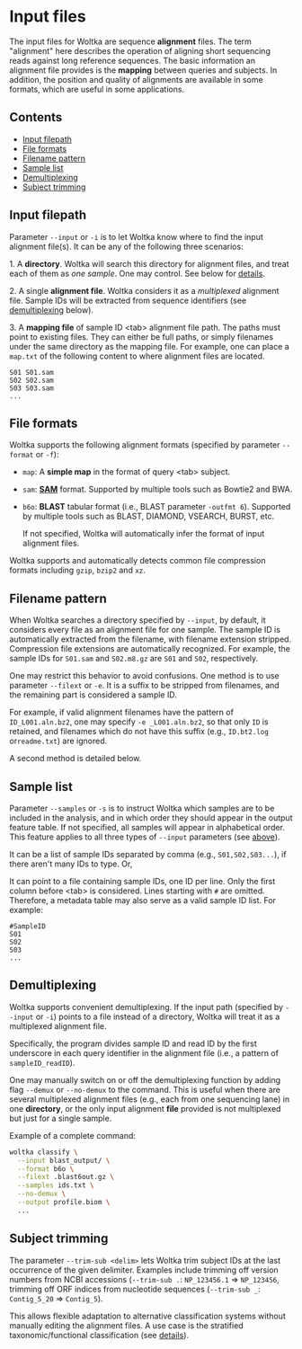 # Input files

The input files for Woltka are sequence **alignment** files. The term "alignment" here describes the operation of aligning short sequencing reads against long reference sequences. The basic information an alignment file provides is the **mapping** between queries and subjects. In addition, the position and quality of alignments are available in some formats, which are useful in some applications.

## Contents

- [Input filepath](#input-filepath)
- [File formats](#file-formats)
- [Filename pattern](#filename-pattern)
- [Sample list](#sample-list)
- [Demultiplexing](#demultiplexing)
- [Subject trimming](#subject-trimming)

## Input filepath

Parameter `--input` or `-i` is to let Woltka know where to find the input alignment file(s). It can be any of the following three scenarios:

1\. A **directory**. Woltka will search this directory for alignment files, and treat each of them as _one sample_. One may control. See below for [details](#filename-patterns).

2\. A single **alignment file**. Woltka considers it as a _multiplexed_ alignment file. Sample IDs will be extracted from sequence identifiers (see [demultiplexing](#demultiplexing) below).

3\. A **mapping file** of sample ID \<tab\> alignment file path. The paths must point to existing files. They can either be full paths, or simply filenames under the same directory as the mapping file. For example, one can place a `map.txt` of the following content to where alignment files are located.

```
S01 S01.sam
S02 S02.sam
S03 S03.sam
...
```

## File formats

Woltka supports the following alignment formats (specified by parameter `--format` or `-f`):

- `map`: A **simple map** in the format of query \<tab\> subject.
- `sam`: [**SAM**](https://en.wikipedia.org/wiki/SAM_(file_format)) format. Supported by multiple tools such as Bowtie2 and BWA.
- `b6o`: **BLAST** tabular format (i.e., BLAST parameter `-outfmt 6`). Supported by multiple tools such as BLAST, DIAMOND, VSEARCH, BURST, etc.

  If not specified, Woltka will automatically infer the format of input alignment files.

Woltka supports and automatically detects common file compression formats including `gzip`, `bzip2` and `xz`.

## Filename pattern

When Woltka searches a directory specified by `--input`, by default, it considers every file as an alignment file for one sample. The sample ID is automatically extracted from the filename, with filename extension stripped. Compression file extensions are automatically recognized. For example, the sample IDs for `S01.sam` and `S02.m8.gz` are `S01` and `S02`, respectively.

One may restrict this behavior to avoid confusions. One method is to use parameter `--filext` or `-e`. It is a suffix to be stripped from filenames, and the remaining part is considered a sample ID.

  For example, if valid alignment filenames have the pattern of `ID_L001.aln.bz2`, one may specify `-e _L001.aln.bz2`, so that only `ID` is retained, and filenames which do not have this suffix (e.g., `ID.bt2.log` or`readme.txt`) are ignored.

A second method is detailed below.

## Sample list

Parameter `--samples` or `-s` is to instruct Woltka which samples are to be included in the analysis, and in which order they should appear in the output feature table. If not specified, all samples will appear in alphabetical order. This feature applies to all three types of `--input` parameters (see [above](#input-filepath)).

  It can be a list of sample IDs separated by comma (e.g., `S01,S02,S03...`), if there aren't many IDs to type. Or,

  It can point to a file containing sample IDs, one ID per line. Only the first column before \<tab\> is considered. Lines starting with `#` are omitted. Therefore, a metadata table may also serve as a valid sample ID list. For example:

```
#SampleID
S01
S02
S03
...
```

## Demultiplexing

Woltka supports convenient demultiplexing. If the input path (specified by `--input` or `-i`) points to a file instead of a directory, Woltka will treat it as a multiplexed alignment file.

Specifically, the program divides sample ID and read ID by the first underscore in each query identifier in the alignment file (i.e., a pattern of `sampleID_readID`).

One may manually switch on or off the demultiplexing function by adding flag `--demux` or `--no-demux` to the command. This is useful when there are several multiplexed alignment files (e.g., each from one sequencing lane) in one **directory**, or the only input alignment **file** provided is not multiplexed but just for a single sample.

Example of a complete command:

```bash
woltka classify \
  --input blast_output/ \
  --format b6o \
  --filext .blast6out.gz \
  --samples ids.txt \
  --no-demux \
  --output profile.biom \
  ...
```

## Subject trimming

The parameter `--trim-sub <delim>` lets Woltka trim subject IDs at the last occurrence of the given delimiter. Examples include trimming off version numbers from NCBI accessions (`--trim-sub .`: `NP_123456.1` => `NP_123456`, trimming off ORF indices from nucleotide sequences (`--trim-sub _`: `Contig_5_20` => `Contig_5`).

This allows flexible adaptation to alternative classification systems without manually editing the alignment files. A use case is the stratified taxonomic/functional classification (see [details](stratify.md)).
